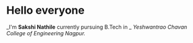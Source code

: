 # Hello everyone
_I'm  **Sakshi Nathile**  currently pursuing B.Tech in _
_Yeshwantrao Chavan College of Engineering Nagpur._